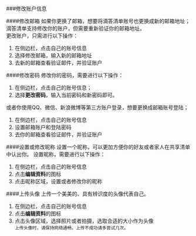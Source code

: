 ###修改账户信息

####修改邮箱
如果你更换了邮箱，想要将滴答清单账号也更换成新的邮箱地址；
<br >滴答清单支持修改你的账户，但需要重新验证你的邮箱地址。
<br >更改账户，只需进行以下操作：
1. 在侧边栏，点击自己的账号信息
3. 选择修改邮箱，输入新的邮箱地址
4. 去新的邮箱查看验证邮件，并验证账户

####修改密码
修改你的密码，需要进行以下操作：
1. 在侧边栏，点击自己的账号信息；
3. 选择**更改密码**，输入当前密码和新密码即可。


或者你使用QQ、微信、新浪微博等第三方账户登录，想要更换成邮箱账号登陆；
1. 在侧边栏，点击自己的账号信息
3. 设置邮箱账户和登陆密码
4. 去你的邮箱查看验证邮件，并验证账户

####设置或修改昵称
设置一个昵称，可以更加方便你的好友或者家人在共享清单中认出你。
设置昵称，需要进行以下操作：
1. 在侧边栏，点击自己的账号信息
2. 点击**编辑资料**的图标
3. 点击昵称区域，设置或者修改你的昵称

####上传头像
上传一个美美的、具有辨识度的头像代表自己。
1. 在侧边栏，点击自己的账号信息
2. 点击**编辑资料**的图标
3. 点击头像区域，选择照片或者拍摄，选取合适的大小作为头像
<br >`上传头像时，请保持网络通畅。上传不成功请多尝试几次。`
